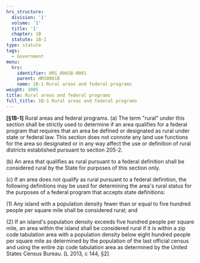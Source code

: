 ```yaml
---
hrs_structure:
  division: '1'
  volume: '1'
  title: '1'
  chapter: 1B
  statute: 1B-1
type: statute
tags:
  - Government
menu:
  hrs:
    identifier: HRS_0001B-0001
    parent: HRS0001B
    name: 1B-1 Rural areas and federal programs
weight: 3005
title: Rural areas and federal programs
full_title: 1B-1 Rural areas and federal programs
---
```

**[§1B-1]** Rural areas and federal programs. (a) The term "rural" under this section shall be strictly used to determine if an area qualifies for a federal program that requires that an area be defined or designated as rural under state or federal law. This section does not connote any land use functions for the area so designated or in any way affect the use or definition of rural districts established pursuant to section 205-2.

(b) An area that qualifies as rural pursuant to a federal definition shall be considered rural by the State for purposes of this section only.

(c) If an area does not qualify as rural pursuant to a federal definition, the following definitions may be used for determining the area's rural status for the purposes of a federal program that accepts state definitions:

(1) Any island with a population density fewer than or equal to five hundred people per square mile shall be considered rural; and

(2) If an island's population density exceeds five hundred people per square mile, an area within the island shall be considered rural if it is within a zip code tabulation area with a population density below eight hundred people per square mile as determined by the population of the last official census and using the entire zip code tabulation area as determined by the United States Census Bureau. [L 2013, c 144, §2]